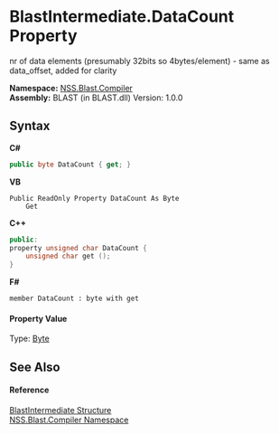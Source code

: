# BlastIntermediate.DataCount Property 
 

nr of data elements (presumably 32bits so 4bytes/element) - same as data_offset, added for clarity

**Namespace:**&nbsp;<a href="26a25caa-f50b-92ad-f15c-dbb9db1493ae">NSS.Blast.Compiler</a><br />**Assembly:**&nbsp;BLAST (in BLAST.dll) Version: 1.0.0

## Syntax

**C#**<br />
``` C#
public byte DataCount { get; }
```

**VB**<br />
``` VB
Public ReadOnly Property DataCount As Byte
	Get
```

**C++**<br />
``` C++
public:
property unsigned char DataCount {
	unsigned char get ();
}
```

**F#**<br />
``` F#
member DataCount : byte with get

```


#### Property Value
Type: <a href="https://docs.microsoft.com/dotnet/api/system.byte" target="_blank" rel="noopener noreferrer">Byte</a>

## See Also


#### Reference
<a href="32900304-967e-b7b4-7743-8a10dd78931b">BlastIntermediate Structure</a><br /><a href="26a25caa-f50b-92ad-f15c-dbb9db1493ae">NSS.Blast.Compiler Namespace</a><br />